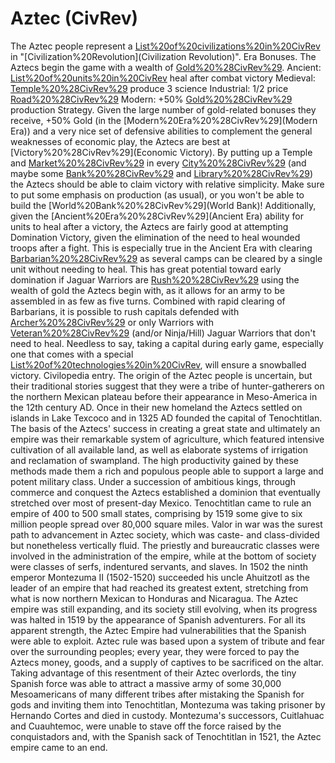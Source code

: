 # Aztec (CivRev)

The Aztec people represent a [List%20of%20civilizations%20in%20CivRev](civilization) in "[Civilization%20Revolution](Civilization Revolution)".
Era Bonuses.
The Aztecs begin the game with a wealth of [Gold%20%28CivRev%29](gold).
Ancient: [List%20of%20units%20in%20CivRev](Units) heal after combat victory
Medieval: [Temple%20%28CivRev%29](Temples) produce 3 science
Industrial: 1/2 price [Road%20%28CivRev%29](roads)
Modern: +50% [Gold%20%28CivRev%29](Gold) production
Strategy.
Given the large number of gold-related bonuses they receive, +50% Gold (in the [Modern%20Era%20%28CivRev%29](Modern Era)) and a very nice set of defensive abilities to complement the general weaknesses of economic play, the Aztecs are best at [Victory%20%28CivRev%29](Economic Victory). By putting up a Temple and [Market%20%28CivRev%29](Market) in every [City%20%28CivRev%29](city) (and maybe some [Bank%20%28CivRev%29](Banks) and [Library%20%28CivRev%29](Libraries)) the Aztecs should be able to claim victory with relative simplicity.
Make sure to put some emphasis on production (as usual), or you won't be able to build the [World%20Bank%20%28CivRev%29](World Bank)!
Additionally, given the [Ancient%20Era%20%28CivRev%29](Ancient Era) ability for units to heal after a victory, the Aztecs are fairly good at attempting Domination Victory, given the elimination of the need to heal wounded troops after a fight.
This is especially true in the Ancient Era with clearing [Barbarian%20%28CivRev%29](barbarians) as several camps can be cleared by a single unit without needing to heal. This has great potential toward early domination if Jaguar Warriors are [Rush%20%28CivRev%29](rushed) using the wealth of gold the Aztecs begin with, as it allows for an army to be assembled in as few as five turns. Combined with rapid clearing of Barbarians, it is possible to rush capitals defended with [Archer%20%28CivRev%29](Archers) or only Warriors with [Veteran%20%28CivRev%29](veteran) (and/or Ninja/Hill) Jaguar Warriors that don't need to heal. Needless to say, taking a capital during early game, especially one that comes with a special [List%20of%20technologies%20in%20CivRev](tech), will ensure a snowballed victory.
Civilopedia entry.
The origin of the Aztec people is uncertain, but their traditional stories suggest that they were a tribe of hunter-gatherers on the northern Mexican plateau before their appearance in Meso-America in the 12th century AD. Once in their new homeland the Aztecs settled on islands in Lake Texcoco and in 1325 AD founded the capital of Tenochtitlan.
The basis of the Aztecs' success in creating a great state and ultimately an empire was their remarkable system of agriculture, which featured intensive cultivation of all available land, as well as elaborate systems of irrigation and reclamation of swampland. The high productivity gained by these methods made them a rich and populous people able to support a large and potent military class.
Under a succession of ambitious kings, through commerce and conquest the Aztecs established a dominion that eventually stretched over most of present-day Mexico. Tenochtitlan came to rule an empire of 400 to 500 small states, comprising by 1519 some give to six million people spread over 80,000 square miles.
Valor in war was the surest path to advancement in Aztec society, which was caste- and class-divided but nonetheless vertically fluid. The priestly and bureaucratic classes were involved in the administration of the empire, while at the bottom of society were classes of serfs, indentured servants, and slaves.
In 1502 the ninth emperor Montezuma II (1502-1520) succeeded his uncle Ahuitzotl as the leader of an empire that had reached its greatest extent, stretching from what is now northern Mexican to Honduras and Nicaragua. The Aztec empire was still expanding, and its society still evolving, when its progress was halted in 1519 by the appearance of Spanish adventurers.
For all its apparent strength, the Aztec Empire had vulnerabilities that the Spanish were able to exploit. Aztec rule was based upon a system of tribute and fear over the surrounding peoples; every year, they were forced to pay the Aztecs money, goods, and a supply of captives to be sacrificed on the altar. Taking advantage of this resentment of their Aztec overlords, the tiny Spanish force was able to attract a massive army of some 30,000 Mesoamericans of many different tribes after mistaking the Spanish for gods and inviting them into Tenochtitlan, Montezuma was taking prisoner by Hernando Cortes and died in custody. Montezuma's successors, Cuitlahuac and Cuauhtemoc, were unable to stave off the force raised by the conquistadors and, with the Spanish sack of Tenochtitlan in 1521, the Aztec empire came to an end.